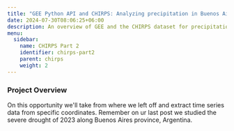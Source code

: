 ```yaml
---
title: "GEE Python API and CHIRPS: Analyzing precipitation in Buenos Aires - Part 2"
date: 2024-07-30T08:06:25+06:00
description: An overview of GEE and the CHIRPS dataset for precipitation analysis.
menu:
  sidebar:
    name: CHIRPS Part 2
    identifier: chirps-part2
    parent: chirps
    weight: 2
---
```


### Project Overview
On this opportunity we'll take from where we left off and extract time series data from specific coordinates. Remember on ur last post we studied the severe drought of 2023 along Buenos Aires province, Argentina.